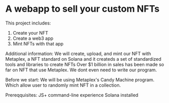 # A webapp to sell your custom NFTs

This project includes:
1. Create your NFT
2. Create a web3 app
3. Mint NFTs with that app


Additional information:
We will create, upload, and mint our NFT with Metaplex, a NFT standard on Solana and it createds a set of standardized tools and libraries to create NFTs
Over $1 billion in sales has been made so far on NFT that use Metaplex.
We dont even need to write our program.

Before we start:
We will be using Metaplex's Candy Machine program. Which allow user to randomly mint NFT in a collection.

Prereqquisites:
JS+ command-line experience
Solana installed

